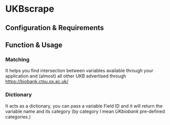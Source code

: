 # UKBscrape

## Configuration & Requirements

## Function & Usage

### Matching 
It helps you find intersection between variables available through your application and (almost) all other UKB advertised through https://biobank.ctsu.ox.ac.uk/

### Dictionary 
It acts as a dictionary, you can pass a variable Field ID and it will return the variable name and its category (by category I mean *UKbiobank* pre-defined categories.)

